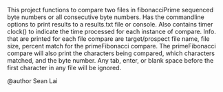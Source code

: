  This project functions to compare two files
 in fibonacciPrime sequenced byte numbers or all consecutive byte numbers. Has the
 commandline options to print results to a results.txt file or console. Also contains
 timer clock() to indicate the time processed for each instance of compare. Info.
 that are printed for each file compare are target/prospect file name, file size,
 percent match for the primeFibonacci compare. The primeFibonacci compare will also
 print the characters being compared, which characters matched, and the byte number.
 Any tab, enter, or blank space before the first character in any file will be ignored.
 
 @author Sean Lai
